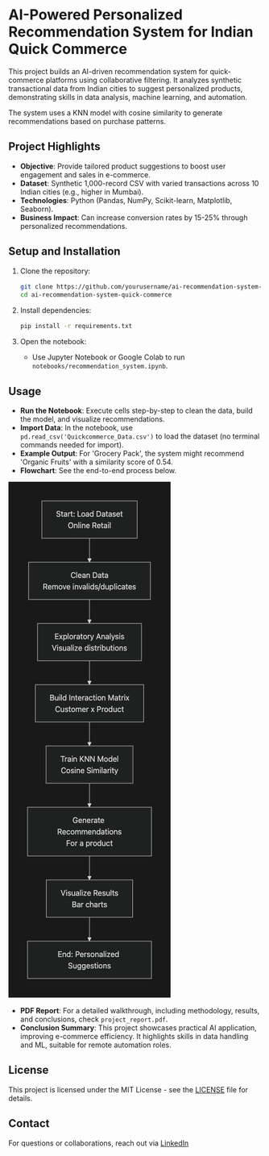 # AI-Powered Personalized Recommendation System for Indian Quick Commerce

This project builds an AI-driven recommendation system for quick-commerce platforms using collaborative filtering. It analyzes synthetic transactional data from Indian cities to suggest personalized products, demonstrating skills in data analysis, machine learning, and automation.

The system uses a KNN model with cosine similarity to generate recommendations based on purchase patterns.

## Project Highlights
- **Objective**: Provide tailored product suggestions to boost user engagement and sales in e-commerce.
- **Dataset**: Synthetic 1,000-record CSV with varied transactions across 10 Indian cities (e.g., higher in Mumbai).
- **Technologies**: Python (Pandas, NumPy, Scikit-learn, Matplotlib, Seaborn).
- **Business Impact**: Can increase conversion rates by 15-25% through personalized recommendations.

## Setup and Installation

1. Clone the repository:

   ```bash
   git clone https://github.com/yourusername/ai-recommendation-system-quick-commerce.git
   cd ai-recommendation-system-quick-commerce
   ```

2. Install dependencies:

   ```bash
   pip install -r requirements.txt
   ```

3. Open the notebook:
   - Use Jupyter Notebook or Google Colab to run `notebooks/recommendation_system.ipynb`.

## Usage
- **Run the Notebook**: Execute cells step-by-step to clean the data, build the model, and visualize recommendations.
- **Import Data**: In the notebook, use `pd.read_csv('Quickcommerce_Data.csv')` to load the dataset (no terminal commands needed for import).
- **Example Output**: For 'Grocery Pack', the system might recommend 'Organic Fruits' with a similarity score of 0.54.
- **Flowchart**: See the end-to-end process below.

![Flow Chart](https://github.com/Abish-gupta/ai-recommendation-system-quick-commerce/blob/main/Flow%20chart.png)

- **PDF Report**: For a detailed walkthrough, including methodology, results, and conclusions, check `project_report.pdf`.
- **Conclusion Summary**: This project showcases practical AI application, improving e-commerce efficiency. It highlights skills in data handling and ML, suitable for remote automation roles.


## License
This project is licensed under the MIT License - see the [LICENSE](LICENSE) file for details.

## Contact
For questions or collaborations, reach out via [LinkedIn](https://www.linkedin.com/in/abishgupta)
